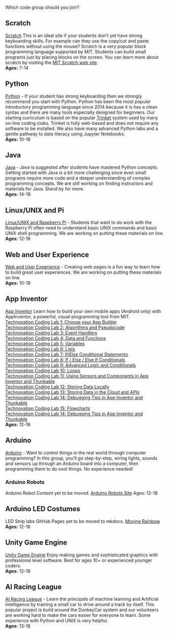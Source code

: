 Which code group should you join?

## Scratch
[Scratch](https://coderdojotc.github.io/scratch/)
This is an ideal site if your students don't yet have strong keyboarding skills.  For example can they
use the copy/cut and paste functions without using the mouse?  Scratch is a very popular block
programming language supported by MIT.  Students can build small programs just by placing blocks on the screen. You can learn more about scratch by visiting the
[MIT Scratch web site](http://scratch.mit.edu).
<br/>**Ages:** 7-14

## Python
[Python](https://coderdojotc.github.io/python/) - If your student has strong keyboarding then we strongly recommend
you start with Python.  Python has been the most popular introductory programming language since 2014 because it
is has a clean syntax and there are many tools especially designed for beginners.  Our starting curriculum is based on the popular [Trinket](http://trinket.io) system used by many on-line coding clubs.  Trinket is fully web-based and does not require any software to be installed.  We also have many advanced Python labs and a gentle pathway to
data literacy using Jupyter Notebooks.
<br/>**Ages:** 10-18

## Java
[Java](ttps://coderdojotc.github.io/java/) - Java is suggested after students have mastered Python concepts.  Getting started with Java is a bit more challenging since even small programs require more code and a deeper understanding of complex programming concepts.  We are still working on finding instructors and materials for Java.  Stand by for more.
<br/>**Ages:** 14-18

## Linux/UNIX and  Pi
[Linux/UNIX and Raspberry Pi](ttps://coderdojotc.github.io/java/) - Students that want to do work with the Raspberry Pi often need to understand basic UNIX commands and basic UNIX shell programming.  We are working on putting these materials on line.
<br/>**Ages:** 12-18

## Web and User Experience
[Web and User Experience](https://github.com/CoderDojoTC/web-ux) - Creating web pages is a fun way to learn how to build great user experiences.  We are working on putting these materials on line.
<br/>**Ages:** 10-18

## App Inventor
[App Inventor](https://github.com/CoderDojoTC/app-inventor)
Learn how to build your own mobile apps (Android only) with AppInventor, a powerful, visual programming tool from MIT.
<br/>[Technovation Coding Lab 1: Choose your App Builder](https://technovationchallenge.org/curriculum/coding-1/)
<br/>[Technovation Coding Lab 2: Algorithms and Pseudocode](https://technovationchallenge.org/curriculum/coding-2/)
<br/>[Technovation Coding Lab 3: Event Handlers](https://technovationchallenge.org/curriculum/coding-3/)
<br/>[Technovation Coding Lab 4: Data and Functions](https://technovationchallenge.org/curriculum/coding-4/)
<br/>[Technovation Coding Lab 5: Variables](https://technovationchallenge.org/curriculum/coding-5/)
<br/>[Technovation Coding Lab 6: Lists](https://technovationchallenge.org/curriculum/coding-6/)
<br/>[Technovation Coding Lab 7: If/Else Conditional Statements](https://technovationchallenge.org/curriculum/coding-7/)
<br/>[Technovation Coding Lab 8: If / Else / Else If Conditionals](https://technovationchallenge.org/curriculum/coding-8/)
<br/>[Technovation Coding Lab 9: Advanced Logic and Conditionals](https://technovationchallenge.org/curriculum/coding-9/)
<br/>[Technovation Coding Lab 10: Loops](https://technovationchallenge.org/curriculum/coding-10/)
<br/>[Technovation Coding Lab 11: Using Sensors and Components in App Inventor and Thunkable](https://technovationchallenge.org/curriculum/coding-11-sensors-and-components/)
<br/>[Technovation Coding Lab 12: Storing Data Locally](https://technovationchallenge.org/curriculum/coding-12-storing-data-locally/)
<br/>[Technovation Coding Lab 13: Storing Data in the Cloud and APIs](https://technovationchallenge.org/curriculum/coding-10/)
<br/>[Technovation Coding Lab 14: Debugging Tips in App Inventor and Thunkable](https://technovationchallenge.org/curriculum/coding-14/)
<br/>[Technovation Coding Lab 15: Flowcharts](https://technovationchallenge.org/curriculum/coding-14/)
<br/>[Technovation Coding Lab 14: Debugging Tips in App Inventor and Thunkable](https://technovationchallenge.org/curriculum/coding-14/)
<br/>**Ages:** 12-18

## Arduino ##
[Arduino](https://github.com/CoderDojoTC/arduino) - Want to control things in the real world through computer programming? In this group, you’ll go step-by-step, wiring lights, sounds and sensors up through an Arduino board into a computer, then programming them to do cool things. No experience needed!

### Arduino Robots
Arduino Robot Content yet to be moved: 
[Arduino Robots Site](http://dmccreary.github.io/coderdojo-robots/arduino/00-intro/)
Ages: 12-18
## Arduino LED Costumes
LED Strip labs GitHub Pages yet to be moved to mkdocs.
[Moving Rainbow](http://dmccreary.github.io/moving-rainbow/)
<br/>**Ages:** 12-18

## Unity Game Engine
[Unity Game Engine](https://github.com/CoderDojoTC/unity-game-engine)
Enjoy making games and sophisticated graphics with professional level software.  Best for ages 10+ or experienced younger coders.
<br/>**Ages:** 12-18

## AI Racing League
[AI Racing League](https://coderdojotc.github.io/ai-racing-league/#/README) - Learn the principals of machine learning and Artificial Intelligence by training a small car to drive around a track by itself.  This popular
project is build around the DonkeyCar system and our volunteers are working hard to make the cars easier for
everyone to learn.  Some experience with Python and UNIX is very helpful.
<br/>**Ages:** 13-18
